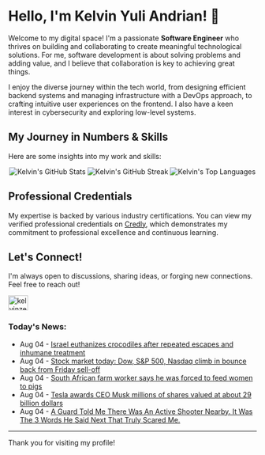 # Hello, I'm Kelvin Yuli Andrian! 👋

Welcome to my digital space! I'm a passionate **Software Engineer** who thrives on building and collaborating to create meaningful technological solutions. For me, software development is about solving problems and adding value, and I believe that collaboration is key to achieving great things.

I enjoy the diverse journey within the tech world, from designing efficient backend systems and managing infrastructure with a DevOps approach, to crafting intuitive user experiences on the frontend. I also have a keen interest in cybersecurity and exploring low-level systems.

## My Journey in Numbers & Skills

Here are some insights into my work and skills:

<p align="center">
  <img src="https://github-readme-stats.vercel.app/api?username=kelvinzer0&show_icons=true&theme=radical" alt="Kelvin's GitHub Stats" />
  <img src="https://github-readme-streak-stats.herokuapp.com/?user=kelvinzer0&theme=radical" alt="Kelvin's GitHub Streak" />
  <img src="https://github-readme-stats.vercel.app/api/top-langs/?username=kelvinzer0&layout=compact&theme=radical" alt="Kelvin's Top Languages" />
</p>

## Professional Credentials

My expertise is backed by various industry certifications. You can view my verified professional credentials on [Credly](https://www.credly.com/users/kelvin-yuli-andrian/badges), which demonstrates my commitment to professional excellence and continuous learning.

## Let's Connect!

I'm always open to discussions, sharing ideas, or forging new connections. Feel free to reach out!

<p align="left">
    <a href="https://linkedin.com/in/kelvinzero" target="blank"><img align="center" src="https://cdn.jsdelivr.net/npm/simple-icons@3.0.1/icons/linkedin.svg" alt="kelvinzero" height="30" width="40" /></a>
</p>

### Today's News:

<!-- feed start -->
- Aug 04 - [Israel euthanizes crocodiles after repeated escapes and inhumane treatment](https://www.yahoo.com/news/articles/israel-euthanizes-crocodiles-repeated-escapes-140325734.html)
- Aug 04 - [Stock market today: Dow, S&P 500, Nasdaq climb in bounce back from Friday sell-off](https://finance.yahoo.com/news/live/stock-market-today-dow-sp-500-nasdaq-climb-in-bounce-back-from-friday-sell-off-133143579.html)
- Aug 04 - [South African farm worker says he was forced to feed women to pigs](https://www.yahoo.com/news/articles/farmer-accused-feeding-women-pigs-092724126.html)
- Aug 04 - [Tesla awards CEO Musk millions of shares valued at about 29 billion dollars](https://www.yahoo.com/news/articles/tesla-awards-ceo-musk-millions-130457023.html)
- Aug 04 - [A Guard Told Me There Was An Active Shooter Nearby. It Was The 3 Words He Said Next That Truly Scared Me.](https://www.yahoo.com/news/articles/guard-told-active-shooter-nearby-120628792.html)
<!-- feed end -->

---

Thank you for visiting my profile!